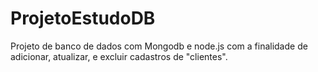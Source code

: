 # ProjetoEstudoDB
Projeto de banco de dados com Mongodb e node.js com a finalidade de adicionar, atualizar, e excluir cadastros de "clientes". 

